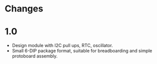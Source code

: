 # Changes

# 1.0
* Design module with I2C pull ups, RTC, oscillator.
* Small 6-DIP package format, suitable for breadboarding and simple protoboard assembly.